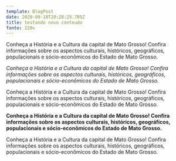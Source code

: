 ```yaml
---
template: BlogPost
date: 2020-09-10T20:28:25.705Z
title: testando novo conteudo
fonte: 220v
---
```

Conheça a História e a Cultura da capital de Mato Grosso! Confira informações sobre os aspectos culturais, históricos, geográficos, populacionais e sócio-econômicos do Estado de Mato Grosso.



*Conheça a História e a Cultura da capital de Mato Grosso! Confira informações sobre os aspectos culturais, históricos, geográficos, populacionais e sócio-econômicos do Estado de Mato Grosso.*



Conheça a História e a Cultura da capital de Mato Grosso! Confira informações sobre os aspectos culturais, históricos, geográficos, populacionais e sócio-econômicos do Estado de Mato Grosso.

**Conheça a História e a Cultura da capital de Mato Grosso! Confira informações sobre os aspectos culturais, históricos, geográficos, populacionais e sócio-econômicos do Estado de Mato Grosso.**

Conheça a História e a Cultura da capital de Mato Grosso! Confira informações sobre os aspectos culturais, históricos, geográficos, populacionais e sócio-econômicos do Estado de Mato Grosso.
